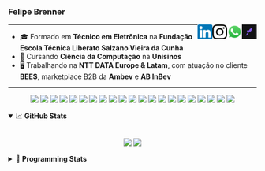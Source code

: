 <h3>Felipe Brenner</h3>

<a href="https://app.rocketseat.com.br/me/felipebrenner" target="_blank" rel="nofollow"><img align="right" width="30rem" src="./assets/rocketseat-black.png" alt="Rocketseat: @felipebrenner"/></a>
<a href="https://api.whatsapp.com/send?phone=5551995585968" target="_blank" rel="nofollow"><img align="right" width="30rem" src="./assets/whatsapp.png" alt="Whatsapp: +55 51995585968"/></a>
<a href="https://www.instagram.com/felipeobrenner/" target="_blank" rel="nofollow"><img align="right" width="30rem" src="./assets/instagram.png" alt="Instagram: @felipeobrenner"/></a>
<a href="https://www.linkedin.com/in/felipe-de-oliveira-brenner/" target="_blank" rel="nofollow"><img align="right" width="30rem" src="./assets/linkedin.png" alt="LinkedIn: @felipe-de-oliveira-brenner"/></a>

---

- 🎓 Formado em **Técnico em Eletrônica** na **Fundação Escola Técnica Liberato Salzano Vieira da Cunha**
- 📓 Cursando **Ciência da Computação** na **Unisinos**
- 🖥️ Trabalhando na **NTT DATA Europe & Latam**, com atuação no cliente **BEES**, marketplace B2B da **Ambev** e **AB InBev**

---

<p align='center'>
  <img width="35rem" src="https://cdn.jsdelivr.net/gh/devicons/devicon/icons/react/react-original.svg" />
  <img width="35rem" src="https://cdn.jsdelivr.net/gh/devicons/devicon/icons/nextjs/nextjs-line.svg" />
  <img width="35rem" src="https://cdn.jsdelivr.net/gh/devicons/devicon/icons/javascript/javascript-plain.svg" />
  <img width="35rem" src="https://cdn.jsdelivr.net/gh/devicons/devicon/icons/typescript/typescript-plain.svg" />
  <img width="35rem" src="https://cdn.jsdelivr.net/gh/devicons/devicon/icons/jest/jest-plain.svg" />
  <img width="35rem" src="https://cdn.jsdelivr.net/gh/devicons/devicon/icons/redux/redux-original.svg" />
  <img width="35rem" src="https://cdn.jsdelivr.net/gh/devicons/devicon/icons/storybook/storybook-original.svg" />
  <img width="35rem" src="https://cdn.jsdelivr.net/gh/devicons/devicon/icons/sass/sass-original.svg" />
  <img width="35rem" src="https://cdn.jsdelivr.net/gh/devicons/devicon/icons/materialui/materialui-plain.svg" />
  <img width="35rem" src="https://cdn.jsdelivr.net/gh/devicons/devicon/icons/css3/css3-plain.svg" />
  <img width="35rem" src="https://cdn.jsdelivr.net/gh/devicons/devicon/icons/html5/html5-plain.svg" />
  <img width="35rem" src="https://cdn.jsdelivr.net/gh/devicons/devicon/icons/docker/docker-plain.svg" />
  <img width="35rem" src="https://cdn.jsdelivr.net/gh/devicons/devicon/icons/azure/azure-original.svg" />
  <img width="35rem" src="https://cdn.jsdelivr.net/gh/devicons/devicon/icons/vscode/vscode-original.svg" />
  <img width="35rem" src="https://cdn.jsdelivr.net/gh/devicons/devicon/icons/git/git-original.svg" />
  <img width="35rem" src="https://cdn.jsdelivr.net/gh/devicons/devicon/icons/yarn/yarn-original.svg" />
  <img width="35rem" src="https://cdn.jsdelivr.net/gh/devicons/devicon/icons/npm/npm-original-wordmark.svg" />
  <img width="35rem" src="https://cdn.jsdelivr.net/gh/devicons/devicon/icons/microsoftsqlserver/microsoftsqlserver-plain.svg" />
  <img width="35rem" src="https://cdn.jsdelivr.net/gh/devicons/devicon/icons/oracle/oracle-original.svg" />
  <img width="35rem" src="https://cdn.jsdelivr.net/gh/devicons/devicon/icons/linux/linux-plain.svg" />
  <img width="35rem" src="https://cdn.jsdelivr.net/gh/devicons/devicon/icons/ubuntu/ubuntu-plain.svg" />
</p>

<details open>
  <summary>📈 <b>GitHub Stats</b></summary>
  <br>
  <p align="center">
  <img src="https://github-readme-stats.vercel.app/api?username=felipebrenner&show_icons=true&theme=dark"/>
  <img src="https://github-readme-stats.vercel.app/api/top-langs/?username=felipebrenner&layout=compact&theme=dark">
  </p>

</details>

<details>
  <summary>🤖 <b>Programming Stats</b></summary>
  <br/>

  <!--START_SECTION:waka-->
![Code Time](http://img.shields.io/badge/Code%20Time-2%2C302%20hrs%2014%20mins-blue)

**🐱 My GitHub Data** 

> 📦 450.4 kB Used in GitHub's Storage 
 > 
> 🏆 89 Contributions in the Year 2023
 > 
> 🚫 Not Opted to Hire
 > 
> 📜 28 Public Repositories 
 > 
> 🔑 2 Private Repositories 
 > 
**I'm an Early 🐤** 

```text
🌞 Morning                154 commits         ███░░░░░░░░░░░░░░░░░░░░░░   13.54 % 
🌆 Daytime                435 commits         ██████████░░░░░░░░░░░░░░░   38.26 % 
🌃 Evening                515 commits         ███████████░░░░░░░░░░░░░░   45.29 % 
🌙 Night                  33 commits          █░░░░░░░░░░░░░░░░░░░░░░░░   02.90 % 
```
📅 **I'm Most Productive on Monday** 

```text
Monday                   195 commits         ████░░░░░░░░░░░░░░░░░░░░░   17.15 % 
Tuesday                  173 commits         ████░░░░░░░░░░░░░░░░░░░░░   15.22 % 
Wednesday                183 commits         ████░░░░░░░░░░░░░░░░░░░░░   16.09 % 
Thursday                 152 commits         ███░░░░░░░░░░░░░░░░░░░░░░   13.37 % 
Friday                   126 commits         ███░░░░░░░░░░░░░░░░░░░░░░   11.08 % 
Saturday                 143 commits         ███░░░░░░░░░░░░░░░░░░░░░░   12.58 % 
Sunday                   165 commits         ████░░░░░░░░░░░░░░░░░░░░░   14.51 % 
```


📊 **This Week I Spent My Time On** 

```text
💬 Programming Languages: 
TypeScript               7 hrs 49 mins       ████████████████████████░   94.20 % 
YAML                     15 mins             █░░░░░░░░░░░░░░░░░░░░░░░░   03.20 % 
Bash                     7 mins              ░░░░░░░░░░░░░░░░░░░░░░░░░   01.48 % 
JSON                     4 mins              ░░░░░░░░░░░░░░░░░░░░░░░░░   00.96 % 
TSConfig                 0 secs              ░░░░░░░░░░░░░░░░░░░░░░░░░   00.10 % 

🔥 Editors: 
VS Code                  8 hrs 18 mins       █████████████████████████   100.00 % 

🐱‍💻 Projects: 
web-link-order-tracking  5 hrs 58 mins       ██████████████████░░░░░░░   71.82 % 
bees-hub-information-cent55 mins             ███░░░░░░░░░░░░░░░░░░░░░░   11.14 % 
nfa-algo-selling         32 mins             ██░░░░░░░░░░░░░░░░░░░░░░░   06.59 % 
web-link-global          10 mins             █░░░░░░░░░░░░░░░░░░░░░░░░   02.18 % 
web-link-last-mile       8 mins              ░░░░░░░░░░░░░░░░░░░░░░░░░   01.66 % 

💻 Operating System: 
Mac                      8 hrs 18 mins       █████████████████████████   100.00 % 
```

**I Mostly Code in TypeScript** 

```text
TypeScript               12 repos            █████████░░░░░░░░░░░░░░░░   37.50 % 
C                        3 repos             ██░░░░░░░░░░░░░░░░░░░░░░░   09.38 % 
Python                   2 repos             ██░░░░░░░░░░░░░░░░░░░░░░░   06.25 % 
SystemVerilog            1 repo              █░░░░░░░░░░░░░░░░░░░░░░░░   03.12 % 
Swift                    1 repo              █░░░░░░░░░░░░░░░░░░░░░░░░   03.12 % 
```




 Last Updated on 10/10/2023 02:22:10 UTC
<!--END_SECTION:waka-->
</details>
